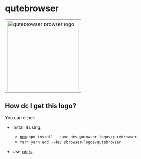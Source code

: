 # qutebrowser

<table>
    <tr height=240>
        <td>
            <a href="https://github.com/alrra/browser-logos/tree/23e1410fb5a815535f4d7fad307de4fd8991471d/src/qutebrowser">
                <img width=230 src="https://raw.githubusercontent.com/alrra/browser-logos/23e1410fb5a815535f4d7fad307de4fd8991471d/src/qutebrowser/qutebrowser_512x512.png" alt="qutebrowser browser logo">
            </a>
        </td>
    </tr>
</table>

## How do I get this logo?

You can either:

* Install it using:

  * [`npm`][npm]: `npm install --save-dev @browser-logos/qutebrowser`
  * [`Yarn`][yarn]: `yarn add --dev @browser-logos/qutebrowser`

* Use [`cdnjs`][cdnjs].

<!-- Link labels: -->

[cdnjs]: https://cdnjs.com/libraries/browser-logos
[npm]: https://www.npmjs.com/
[yarn]: https://yarnpkg.com/
